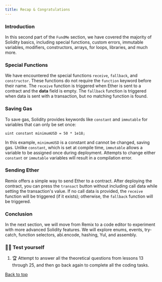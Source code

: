 ```yaml
---
title: Recap & Congratulations
---
```


### Introduction

In this second part of the `FundMe` section, we have covered the majority of Solidity basics, including special functions, custom errors, immutable variables, modifiers, constructors, arrays, for loops, libraries, and much more.

### Special Functions

We have encountered the special functions `receive`, `fallback`, and `constructor`. These functions do not require the `function` keyword before their name. The `receive` function is triggered when Ether is sent to a contract and the **data** field is empty. The `fallback` function is triggered when data is sent with a transaction, but no matching function is found.

### Saving Gas

To save gas, Solidity provides keywords like `constant` and `immutable` for variables that can only be set once:

```solidity
uint constant minimumUSD = 50 * 1e18;
```

In this example, `minimumUSD` is a constant and cannot be changed, saving gas. Unlike `constant`, which is set at compile time, `immutable` allows a variable to be assigned once during deployment. Attempts to change either `constant` or `immutable` variables will result in a compilation error.

### Sending Ether

Remix offers a simple way to send Ether to a contract. After deploying the contract, you can press the `transact` button without including call data while setting the transaction's value. If no call data is provided, the `receive` function will be triggered (if it exists); otherwise, the `fallback` function will be triggered.

### Conclusion

In the next section, we will move from Remix to a code editor to experiment with more advanced Solidity features. We will explore enums, events, try-catch, function selectors, abi.encode, hashing, Yul, and assembly.

### 🧑‍💻 Test yourself

1. 🏆 Attempt to answer all the theoretical questions from lessons 13 through 25, and then go back again to complete all the coding tasks.

[Back to top](#top)
